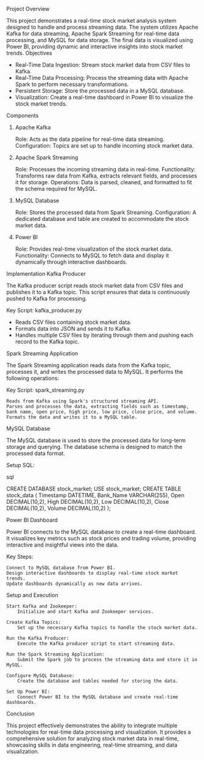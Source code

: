 Project Overview

This project demonstrates a real-time stock market analysis system designed to handle and process streaming data. The system utilizes Apache Kafka for data streaming, Apache Spark Streaming for real-time data processing, and MySQL for data storage. The final data is visualized using Power BI, providing dynamic and interactive insights into stock market trends.
Objectives

- Real-Time Data Ingestion: Stream stock market data from CSV files to Kafka.
- Real-Time Data Processing: Process the streaming data with Apache Spark to perform necessary transformations.
- Persistent Storage: Store the processed data in a MySQL database.
- Visualization: Create a real-time dashboard in Power BI to visualize the stock market trends.

Components
1. Apache Kafka

    Role: Acts as the data pipeline for real-time data streaming.
    Configuration: Topics are set up to handle incoming stock market data.

2. Apache Spark Streaming

    Role: Processes the incoming streaming data in real-time.
    Functionality: Transforms raw data from Kafka, extracts relevant fields, and processes it for storage.
    Operations: Data is parsed, cleaned, and formatted to fit the schema required for MySQL.

3. MySQL Database

    Role: Stores the processed data from Spark Streaming.
    Configuration: A dedicated database and table are created to accommodate the stock market data.

4. Power BI

    Role: Provides real-time visualization of the stock market data.
    Functionality: Connects to MySQL to fetch data and display it dynamically through interactive dashboards.

Implementation
Kafka Producer

The Kafka producer script reads stock market data from CSV files and publishes it to a Kafka topic. This script ensures that data is continuously pushed to Kafka for processing.

Key Script: kafka_producer.py

- Reads CSV files containing stock market data.
- Formats data into JSON and sends it to Kafka.
- Handles multiple CSV files by iterating through them and pushing each record to the Kafka topic.

Spark Streaming Application

The Spark Streaming application reads data from the Kafka topic, processes it, and writes the processed data to MySQL. It performs the following operations:

Key Script: spark_streaming.py

    Reads from Kafka using Spark's structured streaming API.
    Parses and processes the data, extracting fields such as timestamp, bank name, open price, high price, low price, close price, and volume.
    Formats the data and writes it to a MySQL table.

MySQL Database

The MySQL database is used to store the processed data for long-term storage and querying. The database schema is designed to match the processed data format.

Setup SQL:

sql

CREATE DATABASE stock_market;
USE stock_market;
CREATE TABLE stock_data (
    Timestamp DATETIME,
    Bank_Name VARCHAR(255),
    Open DECIMAL(10,2),
    High DECIMAL(10,2),
    Low DECIMAL(10,2),
    Close DECIMAL(10,2),
    Volume DECIMAL(10,2)
);

Power BI Dashboard

Power BI connects to the MySQL database to create a real-time dashboard. It visualizes key metrics such as stock prices and trading volume, providing interactive and insightful views into the data.

Key Steps:

    Connect to MySQL database from Power BI.
    Design interactive dashboards to display real-time stock market trends.
    Update dashboards dynamically as new data arrives.

Setup and Execution

    Start Kafka and Zookeeper:
        Initialize and start Kafka and Zookeeper services.

    Create Kafka Topics:
        Set up the necessary Kafka topics to handle the stock market data.

    Run the Kafka Producer:
        Execute the Kafka producer script to start streaming data.

    Run the Spark Streaming Application:
        Submit the Spark job to process the streaming data and store it in MySQL.

    Configure MySQL Database:
        Create the database and tables needed for storing the data.

    Set Up Power BI:
        Connect Power BI to the MySQL database and create real-time dashboards.

Conclusion

This project effectively demonstrates the ability to integrate multiple technologies for real-time data processing and visualization. It provides a comprehensive solution for analyzing stock market data in real-time, showcasing skills in data engineering, real-time streaming, and data visualization.

